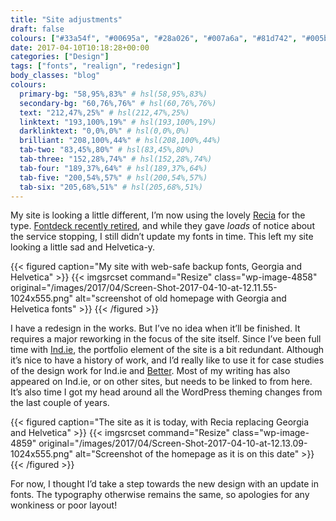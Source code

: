 ```yaml
---
title: "Site adjustments"
draft: false
colours: ["#33a54f", "#00695a", "#28a026", "#007a6a", "#81d742", "#005b27", "#61dd70"]
date: 2017-04-10T10:18:28+00:00
categories: ["Design"]
tags: ["fonts", "realign", "redesign"]
body_classes: "blog"
colours:
  primary-bg: "58,95%,83%" # hsl(58,95%,83%)
  secondary-bg: "60,76%,76%" # hsl(60,76%,76%)
  text: "212,47%,25%" # hsl(212,47%,25%)
  linktext: "193,100%,19%" # hsl(193,100%,19%)
  darklinktext: "0,0%,0%" # hsl(0,0%,0%)
  brilliant: "208,100%,44%" # hsl(208,100%,44%)
  tab-two: "83,45%,80%" # hsl(83,45%,80%)
  tab-three: "152,28%,74%" # hsl(152,28%,74%)
  tab-four: "189,37%,64%" # hsl(189,37%,64%)
  tab-five: "200,54%,57%" # hsl(200,54%,57%)
  tab-six: "205,68%,51%" # hsl(205,68%,51%)
---
```


My site is looking a little different, I’m now using the lovely [Recia](https://www.indiantypefoundry.com/fonts/recia) for the type. [Fontdeck recently retired](http://blog.fontdeck.com/post/133794978966/why-fontdeck-is-retiring), and while they gave *loads* of notice about the service stopping, I still didn’t update my fonts in time. This left my site looking a little sad and Helvetica-y.

{{< figured caption="My site with web-safe backup fonts, Georgia and Helvetica" >}}
  {{< imgsrcset command="Resize" class="wp-image-4858" original="/images/2017/04/Screen-Shot-2017-04-10-at-12.11.55-1024x555.png" alt="screenshot of old homepage with Georgia and Helvetica fonts" >}}
{{< /figured >}}

I have a redesign in the works. But I’ve no idea when it’ll be finished. It requires a major reworking in the focus of the site itself. Since I’ve been full time with [Ind.ie](https://ind.ie), the portfolio element of the site is a bit redundant. Although it’s nice to have a history of work, and I’d really like to use it for case studies of the design work for Ind.ie and [Better](https://better.fyi). Most of my writing has also appeared on Ind.ie, or on other sites, but needs to be linked to from here. It’s also time I got my head around all the WordPress theming changes from the last couple of years.

{{< figured caption="The site as it is today, with Recia replacing Georgia and Helvetica" >}}
  {{< imgsrcset command="Resize" class="wp-image-4859" original="/images/2017/04/Screen-Shot-2017-04-10-at-12.13.09-1024x555.png" alt="Screenshot of the homepage as it is on this date" >}}
{{< /figured >}}

For now, I thought I’d take a step towards the new design with an update in fonts. The typography otherwise remains the same, so apologies for any wonkiness or poor layout!

